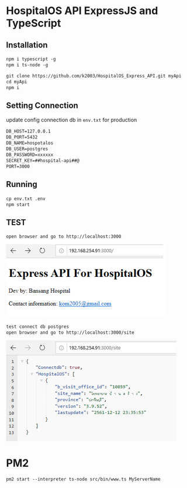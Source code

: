 # HospitalOS API ExpressJS and TypeScript

## Installation
```
npm i typescript -g
npm i ts-node -g

```

```
git clone https://github.com/k2003/HospitalOS_Express_API.git myApi
cd myApi
npm i

```
## Setting Connection

update config connection db in `env.txt` for production

```
DB_HOST=127.0.0.1
DB_PORT=5432
DB_NAME=hospotalos
DB_USER=postgres
DB_PASSWORD=xxxxxx
SECRET_KEY=##hospital-api##@
PORT=3000

```

## Running
```
cp env.txt .env
npm start
```

## TEST
```
open browser and go to http://localhost:3000
```
![Screenshot](api1.png)
```
test connect db postgres
open browser and go to http://localhost:3000/site
```
![Screenshot](api2.png)
# PM2
```
pm2 start --interpreter ts-node src/bin/www.ts MyServerName

```

